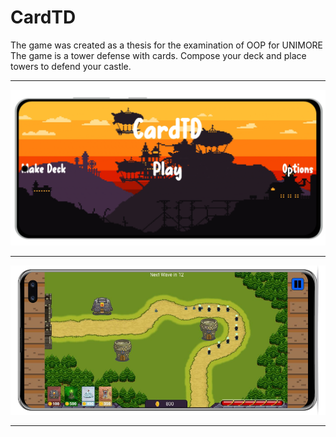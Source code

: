 # CardTD
The game was created as a thesis for the examination of OOP for UNIMORE
<br>The game is a tower defense with cards. Compose your deck and place towers to defend your castle.

<hr>
<img src="https://github.com/CardTD/CardTD/blob/main/MockUp/flat-samsung-galaxy-s20-mockup.png?raw=true">
<hr>
<img src="https://github.com/CardTD/CardTD/blob/main/MockUp/galaxy-s10-mockup.png?raw=true">
<hr>
